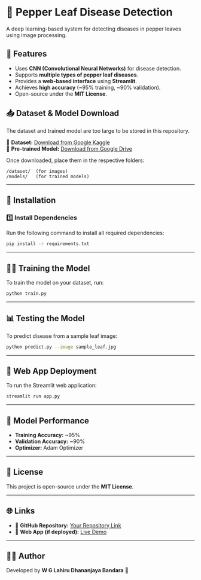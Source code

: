 # 🌿 Pepper Leaf Disease Detection

A deep learning-based system for detecting diseases in pepper leaves using image processing.

## 📌 Features
- Uses **CNN (Convolutional Neural Networks)** for disease detection.
- Supports **multiple types of pepper leaf diseases**.
- Provides a **web-based interface** using **Streamlit**.
- Achieves **high accuracy** (~95% training, ~90% validation).
- Open-source under the **MIT License**.

## 📥 Dataset & Model Download
The dataset and trained model are too large to be stored in this repository.

🔹 **Dataset:** [Download from Google Kaggle](https://www.kaggle.com/datasets/udi17live/black-pepper-leaf-blight-and-yellow-mottle-virus/data)  
🔹 **Pre-trained Model:** [Download from Google Drive](YOUR_MODEL_LINK)  

Once downloaded, place them in the respective folders:
```
/dataset/  (for images)
/models/   (for trained models)
```

---

## 🚀 Installation
### **1️⃣ Install Dependencies**
Run the following command to install all required dependencies:
```bash
pip install -r requirements.txt
```

---

## 🏋️‍♂️ Training the Model
To train the model on your dataset, run:
```bash
python train.py
```

---

## 📊 Testing the Model
To predict disease from a sample leaf image:
```bash
python predict.py --image sample_leaf.jpg
```

---

## 🎨 Web App Deployment
To run the Streamlit web application:
```bash
streamlit run app.py
```

---

## 🤖 Model Performance
- **Training Accuracy:** ~95%  
- **Validation Accuracy:** ~90%  
- **Optimizer:** Adam Optimizer  

---

## 📜 License
This project is open-source under the **MIT License**.

---

## 🌐 Links
- 🔗 **GitHub Repository:** [Your Repository Link](https://github.com/YOUR_USERNAME/YOUR_REPOSITORY_NAME)
- 🎯 **Web App (if deployed):** [Live Demo](YOUR_DEPLOYMENT_LINK)

---

## 👨‍💻 Author
Developed by **W G Lahiru Dhananjaya Bandara** 🚀

